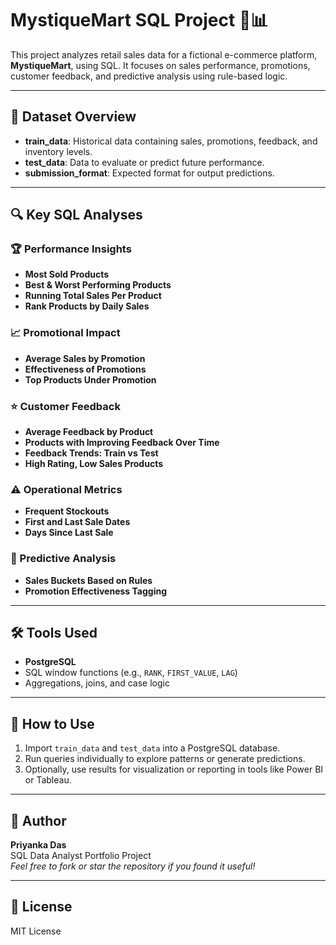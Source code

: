 # MystiqueMart SQL Project 🛒📊

This project analyzes retail sales data for a fictional e-commerce platform, **MystiqueMart**, using SQL. It focuses on sales performance, promotions, customer feedback, and predictive analysis using rule-based logic.

---

## 📁 Dataset Overview

- **train_data**: Historical data containing sales, promotions, feedback, and inventory levels.
- **test_data**: Data to evaluate or predict future performance.
- **submission_format**: Expected format for output predictions.

---

## 🔍 Key SQL Analyses

### 🏆 Performance Insights
- **Most Sold Products**
- **Best & Worst Performing Products**
- **Running Total Sales Per Product**
- **Rank Products by Daily Sales**

### 📈 Promotional Impact
- **Average Sales by Promotion**
- **Effectiveness of Promotions**
- **Top Products Under Promotion**

### ⭐ Customer Feedback
- **Average Feedback by Product**
- **Products with Improving Feedback Over Time**
- **Feedback Trends: Train vs Test**
- **High Rating, Low Sales Products**

### ⚠️ Operational Metrics
- **Frequent Stockouts**
- **First and Last Sale Dates**
- **Days Since Last Sale**

### 🧠 Predictive Analysis
- **Sales Buckets Based on Rules**
- **Promotion Effectiveness Tagging**

---

## 🛠️ Tools Used

- **PostgreSQL**
- SQL window functions (e.g., `RANK`, `FIRST_VALUE`, `LAG`)
- Aggregations, joins, and case logic

---

## 🚀 How to Use

1. Import `train_data` and `test_data` into a PostgreSQL database.
2. Run queries individually to explore patterns or generate predictions.
3. Optionally, use results for visualization or reporting in tools like Power BI or Tableau.

---

## 📌 Author

**Priyanka Das**  
SQL Data Analyst Portfolio Project  
*Feel free to fork or star the repository if you found it useful!*

---

## 📃 License

MIT License
